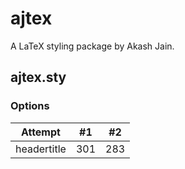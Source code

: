 # ajtex

A LaTeX styling package by Akash Jain.


## ajtex.sty

### Options

Attempt | #1 | #2 
--- | --- | --- 
headertitle | 301 | 283
